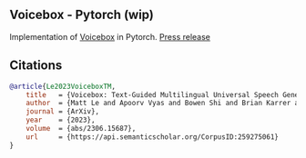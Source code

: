 ## Voicebox - Pytorch (wip)

Implementation of <a href="https://arxiv.org/abs/2306.15687">Voicebox</a> in Pytorch. <a href="https://about.fb.com/news/2023/06/introducing-voicebox-ai-for-speech-generation/">Press release</a>

## Citations

```bibtex
@article{Le2023VoiceboxTM,
    title   = {Voicebox: Text-Guided Multilingual Universal Speech Generation at Scale},
    author  = {Matt Le and Apoorv Vyas and Bowen Shi and Brian Karrer and Leda Sari and Rashel Moritz and Mary Williamson and Vimal Manohar and Yossi Adi and Jay Mahadeokar and Wei-Ning Hsu},
    journal = {ArXiv},
    year    = {2023},
    volume  = {abs/2306.15687},
    url     = {https://api.semanticscholar.org/CorpusID:259275061}
}
```
